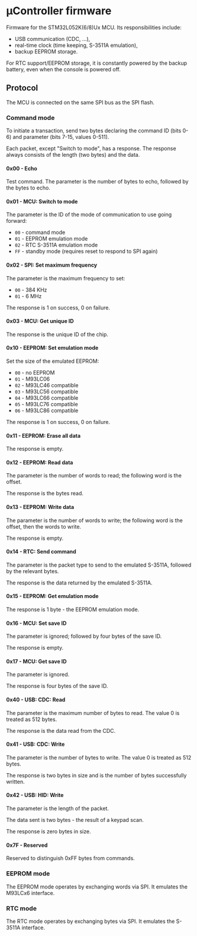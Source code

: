 # μController firmware

Firmware for the STM32L052K(6/8)Ux MCU. Its responsibilities include:

- USB communication (CDC, ...),
- real-time clock (time keeping, S-3511A emulation),
- backup EEPROM storage.

For RTC support/EEPROM storage, it is constantly powered by the backup battery, even when the console is powered off.

## Protocol

The MCU is connected on the same SPI bus as the SPI flash.

### Command mode

To initiate a transaction, send two bytes declaring the command ID (bits 0-6) and parameter (bits 7-15, values 0-511).

Each packet, except "Switch to mode", has a response. The response always consists of the length (two bytes) and the data.

#### 0x00 - Echo

Test command. The parameter is the number of bytes to echo, followed by the bytes to echo.

#### 0x01 - MCU: Switch to mode

The parameter is the ID of the mode of communication to use going forward:

- `00` - command mode
- `01` - EEPROM emulation mode
- `02` - RTC S-3511A emulation mode
- `FF` - standby mode (requires reset to respond to SPI again)

#### 0x02 - SPI: Set maximum frequency

The parameter is the maximum frequency to set:

- `00` - 384 KHz
- `01` - 6 MHz

The response is 1 on success, 0 on failure.

#### 0x03 - MCU: Get unique ID

The response is the unique ID of the chip.

#### 0x10 - EEPROM: Set emulation mode

Set the size of the emulated EEPROM:

- `00` - no EEPROM
- `01` - M93LC06
- `02` - M93LC46 compatible
- `03` - M93LC56 compatible
- `04` - M93LC66 compatible
- `05` - M93LC76 compatible
- `06` - M93LC86 compatible

The response is 1 on success, 0 on failure.

#### 0x11 - EEPROM: Erase all data

The response is empty.

#### 0x12 - EEPROM: Read data

The parameter is the number of words to read; the following word is the offset.

The response is the bytes read.

#### 0x13 - EEPROM: Write data

The parameter is the number of words to write; the following word is the offset, then the words to write.

The response is empty.

#### 0x14 - RTC: Send command

The parameter is the packet type to send to the emulated S-3511A, followed by the relevant bytes.

The response is the data returned by the emulated S-3511A.

#### 0x15 - EEPROM: Get emulation mode

The response is 1 byte - the EEPROM emulation mode.

#### 0x16 - MCU: Set save ID

The parameter is ignored; followed by four bytes of the save ID.

The response is empty.

#### 0x17 - MCU: Get save ID

The parameter is ignored.

The response is four bytes of the save ID.

#### 0x40 - USB: CDC: Read

The parameter is the maximum number of bytes to read. The value 0 is treated as 512 bytes.

The response is the data read from the CDC.

#### 0x41 - USB: CDC: Write

The parameter is the number of bytes to write. The value 0 is treated as 512 bytes.

The response is two bytes in size and is the number of bytes successfully written.

#### 0x42 - USB: HID: Write

The parameter is the length of the packet.

The data sent is two bytes - the result of a keypad scan.

The response is zero bytes in size.

#### 0x7F - Reserved

Reserved to distinguish 0xFF bytes from commands.

### EEPROM mode

The EEPROM mode operates by exchanging words via SPI. It emulates the M93LCx6 interface.

### RTC mode

The RTC mode operates by exchanging bytes via SPI. It emulates the S-3511A interface.
